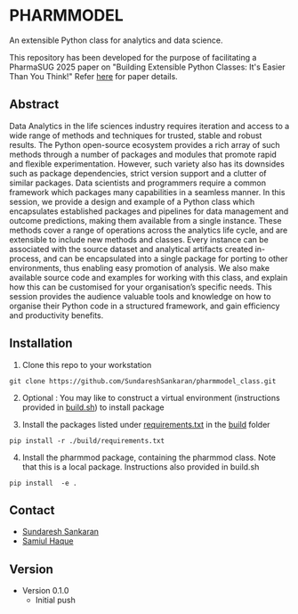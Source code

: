 # PHARMMODEL

An extensible Python class for analytics and data science.

This repository has been developed for the purpose of facilitating a PharmaSUG 2025 paper on "Building Extensible Python Classes: It's Easier Than You Think!" Refer [here](https://pharmasug.org/conferences/pharmasug-2025-us/paper-presentations/#OS-364) for paper details.

## Abstract

Data Analytics in the life sciences industry requires iteration and access to a wide range of methods and techniques for trusted, stable and robust results. The Python open-source ecosystem provides a rich array of such methods through a number of packages and modules that promote rapid and flexible experimentation. However, such variety also has its downsides such as package dependencies, strict version support and a clutter of similar packages. Data scientists and programmers require a common framework which packages many capabilities in a seamless manner. In this session, we provide a design and example of a Python class which encapsulates established packages and pipelines for data management and outcome predictions, making them available from a single instance. These methods cover a range of operations across the analytics life cycle, and are extensible to include new methods and classes. Every instance can be associated with the source dataset and analytical artifacts created in-process, and can be encapsulated into a single package for porting to other environments, thus enabling easy promotion of analysis. We also make available source code and examples for working with this class, and explain how this can be customised for your organisation’s specific needs. This session provides the audience valuable tools and knowledge on how to organise their Python code in a structured framework, and gain efficiency and productivity benefits.

## Installation

1. Clone this repo to your workstation

```
git clone https://github.com/SundareshSankaran/pharmmodel_class.git
```

2. Optional : You may like to construct a virtual environment (instructions provided in [build.sh](./build/build.sh)) to install  package

3. Install the packages listed under [requirements.txt](./build/requirements.txt) in the [build](./build/) folder

```
pip install -r ./build/requirements.txt
```

4. Install the pharmmod package, containing the pharmmod class. Note that this is a local package.  Instructions also provided in build.sh

```
pip install  -e .
```

## Contact
- [Sundaresh Sankaran](mailto:sundaresh.sankaran@sas.com)
- [Samiul Haque](mailto:samiul.haque@sas.com)

## Version
- Version 0.1.0
  - Initial push